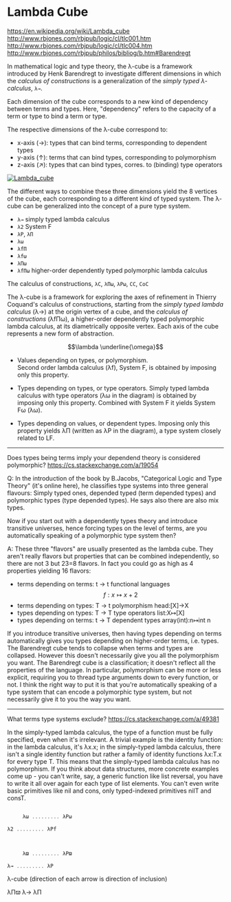 # Lambda Cube

https://en.wikipedia.org/wiki/Lambda_cube
http://www.rbjones.com/rbjpub/logic/cl/tlc001.htm
http://www.rbjones.com/rbjpub/logic/cl/tlc004.htm
http://www.rbjones.com/rbjpub/philos/bibliog/b.htm#Barendregt

In mathematical logic and type theory, the λ-cube is a framework introduced by Henk Barendregt to investigate different dimensions in which the *calculus of constructions* is a generalization of the *simply typed λ-calculus*, `λ→`.

Each dimension of the cube corresponds to a new kind of dependency between terms and types. Here, "dependency" refers to the capacity of a term or type to bind a term or type.

The respective dimensions of the λ-cube correspond to:
* x-axis (→): types that can bind terms, corresponding to dependent types
* y-axis (↑): terms that can bind types, corresponding to polymorphism
* z-axis (↗): types that can bind types, corres. to (binding) type operators

[![Lambda_cube][pic]][link]

The different ways to combine these three dimensions yield the 8 vertices of the cube, each corresponding to a different kind of typed system. The λ-cube can be generalized into the concept of a pure type system.

- `λ→`  simply typed lambda calculus
- `λ2`  System F
- `λP`, `λΠ`
- `λω`
- `λfΠ`
- `λfω`  
- `λΠω`  
- `λfΠω`    higher-order dependently typed polymorphic lambda calculus


The calculus of constructions, `λC`, `λΠω`, `λPω`, `CC`, `CoC`

The λ-cube is a framework for exploring the axes of refinement in Thierry Coquand's calculus of constructions, starting from the *simply typed lambda calculus* (λ→) at the origin vertex of a cube, and the *calculus of constructions* (λfΠω), a higher-order dependently typed polymorphic lambda calculus, at its diametrically opposite vertex. Each axis of the cube represents a new form of abstraction.







$$\lambda \underline{\omega}$$

- Values depending on types, or polymorphism.   
  Second order lambda calculus (λf), System F, is obtained by imposing only this property.

- Types depending on types, or type operators.
  Simply typed lambda calculus with type operators
  (λω in the diagram) is obtained by imposing only this property.
  Combined with System F it yields System Fω (λω).

- Types depending on values, or dependent types.
  Imposing only this property yields λΠ 
  (written as λP in the diagram), 
  a type system closely related to LF.


---

Does types being terms imply your dependend theory is considered polymorphic?
https://cs.stackexchange.com/a/19054

Q: In the introduction of the book by B.Jacobs, "Categorical Logic and Type Theory" (it's online here), he classifies type systems into three general flavours: Simply typed ones, depended typed (term depended types) and polymorphic types (type depended types). He says also there are also mix types.

Now if you start out with a dependently types theory and introduce transitive universes, hence forcing types on the level of terms, are you automatically speaking of a polymorphic type system then?


A: These three "flavors" are usually presented as the lambda cube. They aren't really flavors but properties that can be combined independently, so there are not 3 but 23=8 flavors. In fact you could go as high as 4 properties yielding 16 flavors:

- terms depending on terms: t -> t
  functional languages
  $$f:x\mapsto x+2$$
- terms depending on types: T -> t
  polymorphism
  head:[X]→X
- types depending on types: T -> T
  type operators
  list:X↦[X]
- types depending on terms: t -> T
  dependent types
  array(int):n↦int n


If you introduce transitive universes, then having types depending on terms automatically gives you types depending on higher-order terms, i.e. types.
The Barendregt cube tends to collapse when terms and types are collapsed. However this doesn't necessarily give you all the polymorphism you want. The Barendregt cube is a classification; it doesn't reflect all the properties of the language.
In particular, polymorphism can be more or less explicit, requiring you to thread type arguments down to every function, or not.
I think the right way to put it is that you're automatically speaking of a type system that can encode a polymorphic type system, but not necessarily give it to you the way you want.

---

What terms type systems exclude?
https://cs.stackexchange.com/a/49381

In the simply-typed lambda calculus, the type of a function must be fully specified, even when it's irrelevant. A trivial example is the identity function: in the lambda calculus, it's λx.x; in the simply-typed lambda calculus, there isn't a single identity function but rather a family of identity functions λx:T.x for every type T. This means that the simply-typed lambda calculus has no polymorphism. If you think about data structures, more concrete examples come up - you can't write, say, a generic function like list reversal, you have to write it all over again for each type of list elements. You can't even write basic primitives like nil and cons, only typed-indexed primitives nilT and consT.


```js

     λω ......... λPω

λ2 ......... λPf



     λϖ ......... λPϖ

λ→ ......... λP

```

λ-cube (direction of each arrow is direction of inclusion)

λΠϖ
λ→
λΠ



[link]: https://en.wikipedia.org/wiki/Lambda_cube
[pic]: https://upload.wikimedia.org/wikipedia/commons/1/19/Lambda_cube.png  "Lambda cube"
